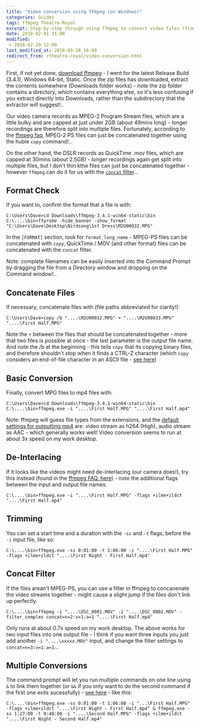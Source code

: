 ```yaml
---
title: "Video conversion using ffmpeg (on Windows)"
categories: Guides
tags: ffmpeg Theatre-Royal
excerpt: Step-by-step through using ffmpeg to convert video files (from our video camera) to mp4's
date: 2018-02-01 11:00
modified:
 - 2018-02-20 12:00
last_modified_at: 2018-03-28 16:00
redirect_from: /theatre-royal/video-conversion.html
---
```


First, if not yet done, [download ffmpeg](https://ffmpeg.zeranoe.com/builds/) - I went for the latest Release Build (3.4.1), Windows 64-bit, Static.  Once the zip files has downloaded, extract the contents somewhere (Downloads folder works) - note the zip folder contains a directory, which contains everything else, so it's less confusing if you extract directly into Downloads, rather than the subdirectory that the extractor will suggest!..


Our video camera records as MPEG-2 Program Stream files, which are a little bulky and are capped at just under 2GB (about 49mins long) - longer recordings are therefore split into multiple files.  Fortunately, according to the [ffmpeg faq](http://www.ffmpeg.org/faq.html#Concatenating-using-the-concat-protocol-_0028file-level_0029), MPEG-2 PS files can just be concatenated together using the huble `copy` command!..


On the other hand, the DSLR records as QuickTime .mov files, which are capped at 30mins (about 2.5GB) - longer recordings again get split into multiple files, but I don't thin kthe files can just be concatenated together - however `ffmpeg` can do it for us with the [`concat` filter](http://www.ffmpeg.org/ffmpeg-filters.html#concat)...


## Format Check

If you want to, confirm the format that a file is with:
```terminal
C:\Users\Dave>cd Downloads\ffmpeg-3.4.1-win64-static\bin
C:\....\bin>ffprobe -hide_banner -show_format "C:\Users\Dave\Desktop\Birdsong\1st Dress\M2U00032.MPG"
```
In the `[FORMAT]` section, look for `format_long_name` - MPEG-PS files can be concatenated with `copy`, QuickTime / MOV (and other format) files can be concatenated with the `concat` filter.


Note: complete filenames can be easily inserted into the Command Prompt by dragging the file from a Directory window and dropping on the Command window!..


## Concatenate Files

If necessary, concatenate files with (file paths abbreviated for clarity!):
```terminal
C:\Users\Dave>copy /b "....\M2U00032.MPG" + "....\M2U00033.MPG" "....\First Half.MPG"
```
Note the `+` between the files that should be concatenated together - more that two files is possible at once - the last parameter is the output file name.  And note the /b at the beginning - this tells `copy` that its copying binary files, and therefore shouldn't stop when it finds a CTRL-Z character (which `copy` considers an end-of-file character in an ASCII file - [see here](https://technet.microsoft.com/en-gb/library/bb490886.aspx#ECAA))


## Basic Conversion

Finally, convert MPG files to mp4 files with:
```terminal
C:\Users\Dave>cd Downloads\ffmpeg-3.4.1-win64-static\bin
C:\....\bin>ffmpeg.exe -i "....\First Half.MPG" "....\First Half.mp4"
```
Note: ffmpeg will guess file types from the extensions, and the [default settings for outputting mp4](http://www.bugcodemaster.com/article/convert-videos-mp4-format-using-ffmpeg) are: video stream as h264 (High), audio stream as AAC - which generally works well!  Video conversion seems to run at about 3x speed on my work desktop.


## De-Interlacing

If it looks like the videos might need de-interlacing (our camera does!), try this instead (found in the [ffmpeg FAQ, here](http://www.ffmpeg.org/faq.html#Interlaced-video-looks-very-bad-when-encoded-with-ffmpeg_002c-what-is-wrong_003f)) - note the additional flags between the input and output file names:
```terminal
C:\....\bin>ffmpeg.exe -i "....\First Half.MPG" -flags +ilme+ildct "....\First Half.mp4"
```


## Trimming

You can set a start time and a duration with the `-ss` and `-t` flags, before the `-i` input file, like so:
```terminal
C:\....\bin>ffmpeg.exe -ss 0:01:00 -t 1:06:00 -i "....\First Half.MPG" -flags +ilme+ildct "....\First Night - First Half.mp4"
```


## Concat Filter

If the files arean't MPEG-PS, you can use a filter in ffmpeg to concanenate the video streams together - might cause a slight jump if the files don't link up perfectly.
```terminal
C:\....\bin>ffmpeg -i "....\DSC_0001.MOV" -i "....\DSC_0002.MOV" -filter_complex concat=n=2:v=1:a=1 "....\First Half.mp4"
```
Only runs at about 0.7x speed on my work desktop.  The above works for two input files into one output file - I think if you want three inputs you just add another `-i "....\xxxxx.MOV"` input, and change the filter settings to `concat=n=3:v=1:a=1`...


## Multiple Conversions

The command prompt will let you run multiple commands on one line using `&` to link them together (or `&&` if you only want to do the second command if the first one exits sucessfully) - [see here](https://stackoverflow.com/questions/8055371/how-do-i-run-two-commands-in-one-line-in-windows-cmd#answer-8055390) - like this: 
```terminal
C:\....\bin>ffmpeg.exe -ss 0:01:00 -t 1:06:00 -i "...\First Half.MPG" -flags +ilme+ildct "....\First Night - First Half.mp4" & ffmpeg.exe -ss 1:27:00 -t 0:48:00 -i "....\Second Half.MPG" -flags +ilme+ildct "....\First Night - Second Half.mp4"
```
